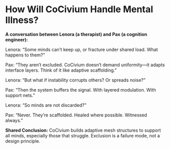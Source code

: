 <!-- status: stub; target: 150+ words -->
<!-- status: stub; target: 150+ words -->
<!-- status: stub; target: 150+ words -->
<!-- status: stub; target: 150+ words -->
<!-- status: stub; target: 150+ words -->
# How Will CoCivium Handle Mental Illness?

**A conversation between Lenora (a therapist) and Pax (a cognition engineer):**

Lenora: “Some minds can’t keep up, or fracture under shared load. What happens to them?”

Pax: “They aren’t excluded. CoCivium doesn’t demand uniformity—it adapts interface layers. Think of it like adaptive scaffolding.”

Lenora: “But what if instability corrupts others? Or spreads noise?”

Pax: “Then the system buffers the signal. With layered modulation. With support nets.”

Lenora: “So minds are not discarded?”

Pax: “Never. They’re scaffolded. Healed where possible. Witnessed always.”

**Shared Conclusion:**
CoCivium builds adaptive mesh structures to support all minds, especially those that struggle. Exclusion is a failure mode, not a design principle.







